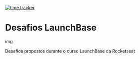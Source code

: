 [![time tracker](https://wakatime.com/badge/github/RenatoSTV/desafios-launchbase.svg)](https://wakatime.com/badge/github/RenatoSTV/desafios-launchbase)

<h1>Desafios LaunchBase</h1>

img

<p>Desafios propostos durante o curso LaunchBase da Rocketseat</p>
